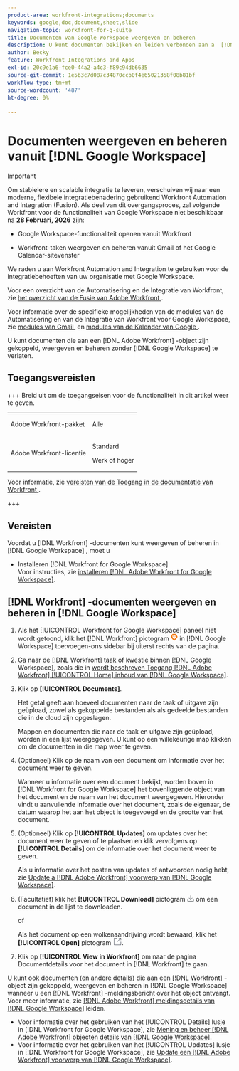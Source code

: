 ```yaml
---
product-area: workfront-integrations;documents
keywords: google,doc,document,sheet,slide
navigation-topic: workfront-for-g-suite
title: Documenten van Google Workspace weergeven en beheren
description: U kunt documenten bekijken en leiden verbonden aan a  [!DNL Adobe Workfront]  voorwerp zonder Google Workspace te verlaten.
author: Becky
feature: Workfront Integrations and Apps
exl-id: 20c9e1a6-fce0-44a2-a4c3-f89c94db6635
source-git-commit: 1e5b3c7d087c34870ccb0f4e65021358f08b81bf
workflow-type: tm+mt
source-wordcount: '487'
ht-degree: 0%

---
```


# Documenten weergeven en beheren vanuit [!DNL Google Workspace]

>[!IMPORTANT]
>
>Om stabielere en scalable integratie te leveren, verschuiven wij naar een moderne, flexibele integratiebenadering gebruikend Workfront Automation and Integration (Fusion). Als deel van dit overgangsproces, zal volgende Workfront voor de functionaliteit van Google Workspace niet beschikbaar na **28 Februari, 2026** zijn:
>
>* Google Workspace-functionaliteit openen vanuit Workfront
>
>* Workfront-taken weergeven en beheren vanuit Gmail of het Google Calendar-sitevenster
>
>We raden u aan Workfront Automation and Integration te gebruiken voor de integratiebehoeften van uw organisatie met Google Workspace.
>
>Voor een overzicht van de Automatisering en de Integratie van Workfront, zie [&#x200B; het overzicht van de Fusie van Adobe Workfront &#x200B;](https://experienceleague.adobe.com/nl/docs/workfront-fusion/using/get-started-with-fusion/understand-workfront-fusion/workfront-fusion-overview).
>
>Voor informatie over de specifieke mogelijkheden van de modules van de Automatisering en van de Integratie van Workfront voor Google Workspace, zie [&#x200B; modules van Gmail &#x200B;](https://experienceleague.adobe.com/nl/docs/workfront-fusion/using/references/apps-and-their-modules/third-party-app-connectors/gmail-modules) en [&#x200B; modules van de Kalender van Google &#x200B;](https://experienceleague.adobe.com/nl/docs/workfront-fusion/using/references/apps-and-their-modules/third-party-app-connectors/google-calendar-modules).

U kunt documenten die aan een [!DNL Adobe Workfront] -object zijn gekoppeld, weergeven en beheren zonder [!DNL Google Workspace] te verlaten.

## Toegangsvereisten

+++ Breid uit om de toegangseisen voor de functionaliteit in dit artikel weer te geven.

<table style="table-layout:auto"> 
 <col> 
 <col> 
 <tbody> 
  <tr> 
   <td role="rowheader">Adobe Workfront-pakket</td> 
   <td> <p>Alle</p> </td> 
  </tr> 
  <tr> 
   <td role="rowheader">Adobe Workfront-licentie</td> 
   <td> <p>Standard</p><p>Werk of hoger</p>
  </tr> 
 </tbody> 
</table>

Voor informatie, zie [&#x200B; vereisten van de Toegang in de documentatie van Workfront &#x200B;](/help/quicksilver/administration-and-setup/add-users/access-levels-and-object-permissions/access-level-requirements-in-documentation.md).

+++

## Vereisten

Voordat u [!DNL Workfront] -documenten kunt weergeven of beheren in [!DNL Google Workspace] , moet u

* Installeren [!DNL Workfront for Google Workspace]\
   Voor instructies, zie [&#x200B; installeren  [!DNL Adobe Workfront for Google Workspace]](../../workfront-integrations-and-apps/workfront-for-g-suite/install-workfront-for-gsuite.md).

## [!DNL Workfront] -documenten weergeven en beheren in [!DNL Google Workspace]

1. Als het [!UICONTROL Workfront for Google Workspace] paneel niet wordt getoond, klik het [!DNL Workfront] pictogram ![&#x200B; pictogram van Workfront &#x200B;](assets/wf-lion-icon.png) in [!DNL Google Workspace] toe:voegen-ons sidebar bij uiterst rechts van de pagina.
1. Ga naar de [!DNL Workfront] taak of kwestie binnen [!DNL Google Workspace], zoals die in [&#x200B; wordt beschreven Toegang  [!DNL Adobe Workfront] [!UICONTROL Home] inhoud van  [!DNL Google Workspace]](../../workfront-integrations-and-apps/workfront-for-g-suite/access-wf-home-content-from-g-suite.md).
1. Klik op **[!UICONTROL Documents]**.

   Het getal geeft aan hoeveel documenten naar de taak of uitgave zijn geüpload, zowel als gekoppelde bestanden als als gedeelde bestanden die in de cloud zijn opgeslagen.

   Mappen en documenten die naar de taak en uitgave zijn geüpload, worden in een lijst weergegeven. U kunt op een willekeurige map klikken om de documenten in die map weer te geven.

1. (Optioneel) Klik op de naam van een document om informatie over het document weer te geven.

   Wanneer u informatie over een document bekijkt, worden boven in [!DNL Workfront for Google Workspace] het bovenliggende object van het document en de naam van het document weergegeven. Hieronder vindt u aanvullende informatie over het document, zoals de eigenaar, de datum waarop het aan het object is toegevoegd en de grootte van het document.

1. (Optioneel) Klik op **[!UICONTROL Updates]** om updates over het document weer te geven of te plaatsen en klik vervolgens op **[!UICONTROL Details]** om de informatie over het document weer te geven.

   Als u informatie over het posten van updates of antwoorden nodig hebt, zie [&#x200B; Update a  [!DNL Adobe Workfront]  voorwerp van  [!DNL Google Workspace]](../../workfront-integrations-and-apps/workfront-for-g-suite/update-a-workfront-object-in-gsuite.md).

1. (Facultatief) klik het **[!UICONTROL Download]** pictogram ![&#x200B; pictogram van de Download &#x200B;](assets/download-icon.png) om een document in de lijst te downloaden.

   of

   Als het document op een wolkenaandrijving wordt bewaard, klik het **[!UICONTROL Open]** pictogram ![&#x200B; Open pictogram &#x200B;](assets/open-icon.png).

1. Klik op **[!UICONTROL View in Workfront]** om naar de pagina Documentdetails voor het document in [!DNL Workfront] te gaan.

U kunt ook documenten (en andere details) die aan een [!DNL Workfront] -object zijn gekoppeld, weergeven en beheren in [!DNL Google Workspace] wanneer u een [!DNL Workfront] -meldingsbericht over het object ontvangt. Voor meer informatie, zie [&#x200B;  [!DNL Adobe Workfront]  meldingsdetails van  [!DNL Google Workspace]](../../workfront-integrations-and-apps/workfront-for-g-suite/manage-wf-email-notification-details-in-gsuite.md) leiden.

* Voor informatie over het gebruiken van het [!UICONTROL Details] lusje in [!DNL Workfront for Google Workspace], zie [&#x200B; Mening en beheer  [!DNL Adobe Workfront]  objecten details van  [!DNL Google Workspace]](../../workfront-integrations-and-apps/workfront-for-g-suite/view-manage-work-item-details-in-gsuite.md).
* Voor informatie over het gebruiken van het [!UICONTROL Updates] lusje in [!DNL Workfront for Google Workspace], zie [&#x200B; Update een  [!DNL Adobe Workfront]  voorwerp van  [!DNL Google Workspace]](../../workfront-integrations-and-apps/workfront-for-g-suite/update-a-workfront-object-in-gsuite.md).

